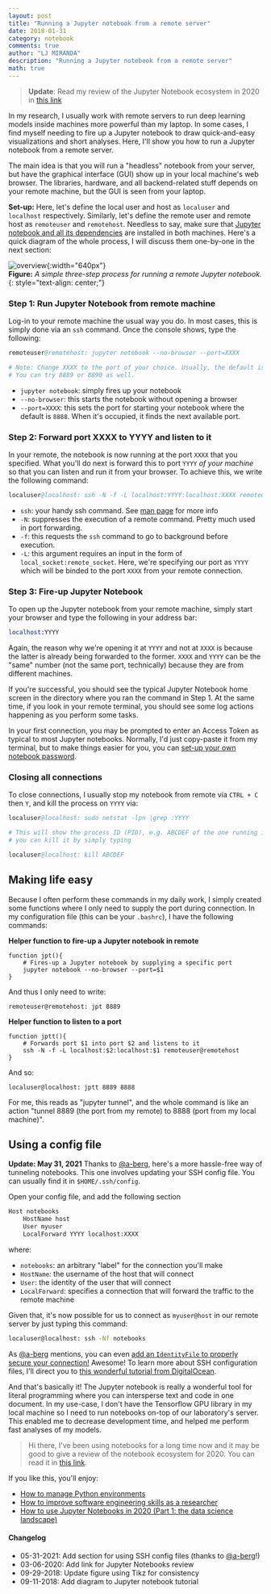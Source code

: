 ```yaml
---
layout: post
title: "Running a Jupyter notebook from a remote server"
date: 2018-01-31
category: notebook
comments: true
author: "LJ MIRANDA"
description: "Running a Jupyter notebook from a remote server"
math: true
---
```


> **Update**: Read my review of the Jupyter Notebook ecosystem in 2020 
> in [this link](/notebook/2020/03/06/jupyter-notebooks-in-2020)

<span class="firstcharacter">I</span>n my research, I usually work with remote servers to run deep learning
models inside machines more powerful than my laptop. In some cases, I find
myself needing to fire up a Jupyter notebook to draw quick-and-easy
visualizations and short analyses. Here, I'll show you how to run a Jupyter
notebook from a remote server.

The main idea is that you will run a "headless" notebook from your server,
but have the graphical interface (GUI) show up in your local machine's web
browser. The libraries, hardware, and all backend-related stuff depends on
your remote machine, but the GUI is seen from your laptop.

**Set-up:** Here, let's define the local user and host as `localuser` and `localhost`
respectively. Similarly, let's define the remote user and remote host as
`remoteuser` and `remotehost`. Needless to say, make sure that [Jupyter notebook
and all its dependencies](http://jupyter.readthedocs.io/en/latest/install.html)
are installed in both machines. Here's a quick diagram of the whole process, I
will discuss them one-by-one in the next section:

![overview](/assets/png/tuts/jupyternotebook.png){:width="640px"}  
__Figure:__ _A simple three-step process for running a remote Jupyter notebook._
{: style="text-align: center;"}

### Step 1: Run Jupyter Notebook from remote machine

Log-in to your remote machine the usual way you do. In most cases, this is simply
done via an `ssh` command. Once the console shows, type the following:

```s
remoteuser@remotehost: jupyter notebook --no-browser --port=XXXX

# Note: Change XXXX to the port of your choice. Usually, the default is 8888. 
# You can try 8889 or 8890 as well.
```

- `jupyter notebook`: simply fires up your notebook
- `--no-browser`: this starts the notebook without opening a browser
- `--port=XXXX`: this sets the port for starting your notebook where the default is `8888`. When it's occupied, it finds the next available port.

### Step 2: Forward port XXXX to YYYY and listen to it

In your remote, the notebook is now running at the port `XXXX` that you
specified. What you'll do next is forward this to port `YYYY` *of your
machine* so that you can listen and run it from your browser. To achieve
this, we write the following command:

```s
localuser@localhost: ssh -N -f -L localhost:YYYY:localhost:XXXX remoteuser@remotehost
```

- `ssh`: your handy ssh command. See [man page](https://man.openbsd.org/ssh) for more info
- `-N`: suppresses the execution of a remote command. Pretty much used in port forwarding.
- `-f`: this requests the `ssh` command to go to background before execution.
- `-L`: this argument requires an input in the form of `local_socket:remote_socket`. Here, we're specifying our port as `YYYY` which will be binded to the port `XXXX` from your remote connection.

### Step 3: Fire-up Jupyter Notebook

To open up the Jupyter notebook from your remote machine, simply start your
browser and type the following in your address bar:

```s
localhost:YYYY
```

Again, the reason why we're opening it at `YYYY` and not at `XXXX` is because
the latter is already being forwarded to the former. `XXXX` and `YYYY` can be
the "same" number (not the same port, technically) because they are from
different machines.

If you're successful, you should see the typical Jupyter Notebook home screen
in the directory where you ran the command in Step 1. At the same time, if
you look in your remote terminal, you should see some log actions happening
as you perform some tasks.

In your first connection, you may be prompted to enter an Access Token as typical
to most Jupyter notebooks. Normally, I'd just copy-paste it from my terminal, but
to make things easier for you, you can [set-up your own notebook password](http://jupyter-notebook.readthedocs.io/en/stable/public_server.html#automatic-password-setup).

### Closing all connections

To close connections, I usually stop my notebook from remote via `CTRL + C` then
`Y`, and kill the process on `YYYY` via:

```s
localuser@localhost: sudo netstat -lpn |grep :YYYY

# This will show the process ID (PID), e.g. ABCDEF of the one running in YYYY,
# you can kill it by simply typing

localuser@localhost: kill ABCDEF
```

## Making life easy

Because I often perform these commands in my daily work, I simply created
some functions where I only need to supply the port during connection. In my
configuration file (this can be your `.bashrc`), I have the following
commands:

**Helper function to fire-up a Jupyter notebook in remote**

```shell
function jpt(){
    # Fires-up a Jupyter notebook by supplying a specific port
    jupyter notebook --no-browser --port=$1
}
```

And thus I only need to write:

```shell
remoteuser@remotehost: jpt 8889
```

**Helper function to listen to a port**

```shell
function jptt(){
    # Forwards port $1 into port $2 and listens to it
    ssh -N -f -L localhost:$2:localhost:$1 remoteuser@remotehost
}
```

And so:

```shell
localuser@localhost: jptt 8889 8888
```

For me, this reads as "jupyter tunnel", and the whole command is like an
action "tunnel 8889 (the port from my remote) to 8888 (port from my local
machine)".


## Using a config file

**Update: May 31, 2021** Thanks to [@a-berg](https://github.com/a-berg), here's
a more hassle-free way of tunneling notebooks. This one involves updating your
SSH config file. You can usually find it in `$HOME/.ssh/config`. 

Open your config file, and add the following section

```sh
Host notebooks
    HostName host
    User myuser
    LocalForward YYYY localhost:XXXX
```

where:
- `notebooks`: an arbitrary "label" for the connection you'll make
- `HostName`: the username of the host that will connect
- `User`: the identity of the user that will connect
- `LocalForward`: specifies a connection that will forward the traffic to the
    remote machine

Given that, it's now possible for us to connect as `myuser@host` in our remote
server by just typing this command:

```sh
localuser@localhost: ssh -Nf notebooks
```

As [@a-berg](https://github.com/a-berg) mentions, you can even [add an
`IdentityFile` to properly secure your connection!](https://kb.iu.edu/d/aews)
Awesome!  To learn more about SSH configuration files, I'll direct you to [this
wonderful tutorial from DigitalOcean](https://www.digitalocean.com/community/tutorials/how-to-configure-custom-connection-options-for-your-ssh-client). 


And that's basically it! The Jupyter notebook is really a wonderful tool for
literal programming where you can intersperse text and code in one document.
In my use-case, I don't have the Tensorflow GPU library in my local machine
so I need to run notebooks on-top of our laboratory's server. This enabled me
to decrease development time, and helped me perform fast analyses of my
models.

> Hi there, I've been using notebooks for a long time now and it may be good to
> give a review of the notebook ecosystem for 2020. You can read it in [this link](/notebook/2020/03/06/jupyter-notebooks-in-2020).

If you like this, you'll enjoy:
* [How to manage Python environments](/notebook/2021/05/12/how-to-manage-python-envs/)
* [How to improve software engineering skills as a researcher](/notebook/2020/11/15/data-science-swe/)
* [How to use Jupyter Notebooks in 2020 (Part 1: the data science
    landscape)](/notebook/2020/03/06/jupyter-notebooks-in-2020)


#### Changelog

* 05-31-2021: Add section for using SSH config files (thanks to [@a-berg](https://github.com/a-berg)!)
* 03-06-2020: Add link for Jupyter Notebooks review
* 09-29-2018: Update figure using Tikz for consistency
* 09-11-2018: Add diagram to Jupyter notebook tutorial
